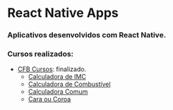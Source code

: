 # React Native Apps

### Aplicativos desenvolvidos com React Native.
### Cursos realizados: 
  * [CFB Cursos](https://www.youtube.com/playlist?list=PLx4x_zx8csUgyDN7j9L7gykBjxByM_etD): finalizado. 
    * [Calculadora de IMC](https://github.com/Lucas-HMSC/react-native-apps/tree/main/calcimc)
    * [Calculadora de Combustível](https://github.com/Lucas-HMSC/react-native-apps/tree/main/calcCombustivel)
    * [Calculadora Comum](https://github.com/Lucas-HMSC/react-native-apps/tree/main/calculadora)
    * [Cara ou Coroa](https://github.com/Lucas-HMSC/react-native-apps/tree/main/caraCoroa)
